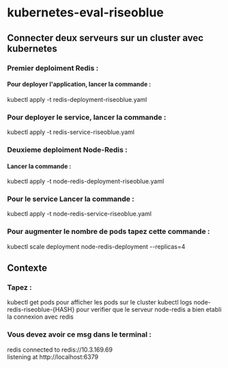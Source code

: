  # kubernetes-eval-riseoblue 
 
 ## Connecter deux serveurs sur un cluster avec kubernetes
 

 ### Premier deploiment Redis : 
 
#### Pour deployer l'application, lancer la commande : 

kubectl apply -t redis-deployment-riseoblue.yaml


### Pour deployer le service, lancer la commande : 

kubectl apply -t redis-service-riseoblue.yaml



### Deuxieme deploiment Node-Redis : 

#### Lancer la commande : 

kubectl apply -t node-redis-deployment-riseoblue.yaml

### Pour le service Lancer la commande : 

kubectl apply -t node-redis-service-riseoblue.yaml


### Pour augmenter le nombre de pods tapez cette commande :

kubectl scale deployment node-redis-deployment --replicas=4




## Contexte 

### Tapez : 
kubectl get pods pour afficher les pods sur le cluster 
kubectl logs node-redis-riseoblue-{HASH} pour verifier que le serveur node-redis a bien etabli la connexion avec redis 

### Vous devez avoir ce msg dans le terminal : 
redis connected to redis://10.3.169.69 <br/>
listening at http://localhost:6379
